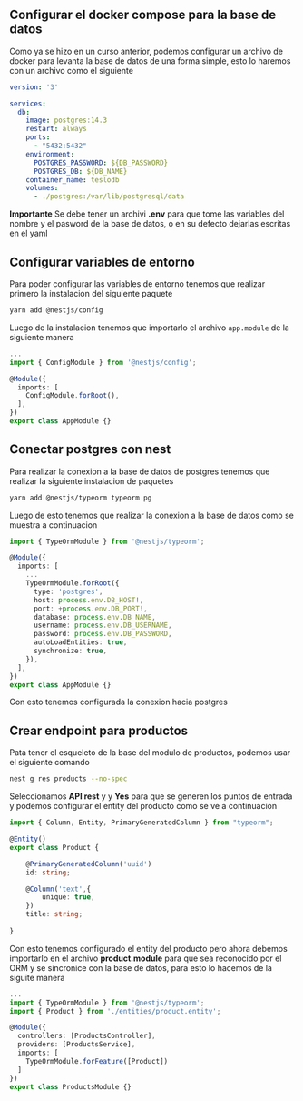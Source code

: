 ## Configurar el docker compose para la base de datos

Como ya se hizo en un curso anterior, podemos configurar un archivo de docker para levanta la base de datos de una forma simple, esto lo haremos con un archivo como el siguiente

```yaml
version: '3'

services:
  db:
    image: postgres:14.3
    restart: always
    ports:
      - "5432:5432"
    environment:
      POSTGRES_PASSWORD: ${DB_PASSWORD}
      POSTGRES_DB: ${DB_NAME}
    container_name: teslodb
    volumes:
      - ./postgres:/var/lib/postgresql/data
```

**Importante** Se debe tener un archivi __.env__ para que tome las variables del nombre y el pasword de la base de datos, o en su defecto dejarlas escritas en el yaml

## Configurar variables de entorno

Para poder configurar las variables de entorno tenemos que realizar primero la instalacion del siguiente paquete

```bash
yarn add @nestjs/config
```

Luego de la instalacion tenemos que importarlo el archivo `app.module` de la siguiente manera

```ts
...
import { ConfigModule } from '@nestjs/config';

@Module({
  imports: [
    ConfigModule.forRoot(),
  ],
})
export class AppModule {}
```

## Conectar postgres con nest

Para realizar la conexion a la base de datos de postgres tenemos que realizar la siguiente instalacion de paquetes


```bash
yarn add @nestjs/typeorm typeorm pg
```

Luego de esto tenemos que realizar la conexion a la base de datos como se muestra a continuacion

```ts
import { TypeOrmModule } from '@nestjs/typeorm';

@Module({
  imports: [
    ...
    TypeOrmModule.forRoot({
      type: 'postgres',
      host: process.env.DB_HOST!,
      port: +process.env.DB_PORT!,
      database: process.env.DB_NAME,
      username: process.env.DB_USERNAME,
      password: process.env.DB_PASSWORD,
      autoLoadEntities: true,
      synchronize: true,
    }),
  ],
})
export class AppModule {}
```

Con esto tenemos configurada la conexion hacia postgres

## Crear endpoint para productos

Pata tener el esqueleto de la base del modulo de productos, podemos usar el siguiente comando 

```bash
nest g res products --no-spec
```

Seleccionamos __API rest__ y y __Yes__ para que se generen los puntos de entrada y podemos configurar el entity del producto como se ve a continuacion

```ts
import { Column, Entity, PrimaryGeneratedColumn } from "typeorm";

@Entity()
export class Product {

    @PrimaryGeneratedColumn('uuid')
    id: string;

    @Column('text',{
        unique: true,
    })
    title: string;
    
}
```

Con esto tenemos configurado el entity del producto pero ahora debemos importarlo en el archivo __product.module__ para que sea reconocido por el ORM y se sincronice con la base de datos, para esto lo hacemos de la siguite manera

```ts
...
import { TypeOrmModule } from '@nestjs/typeorm';
import { Product } from './entities/product.entity';

@Module({
  controllers: [ProductsController],
  providers: [ProductsService],
  imports: [
    TypeOrmModule.forFeature([Product])
  ]
})
export class ProductsModule {}
```